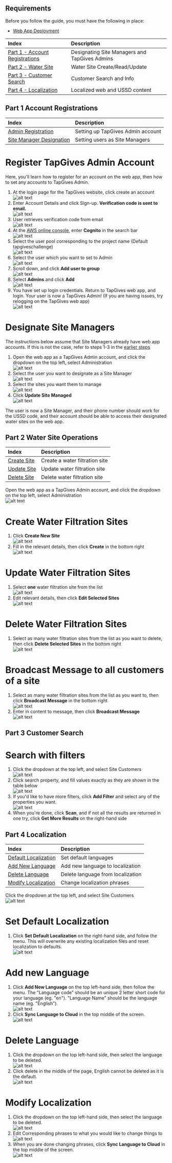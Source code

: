 ## Requirements

Before you follow the guide, you must have the following in place:
* [Web App Deployment](https://github.com/UBC-CIC/TapGives-Challenge/blob/master/docs/DeploymentGuide.md) 

| Index                                                           | Description                                   |
|:----------------------------------------------------------------|:----------------------------------------------|
| [Part 1 - Account Registrations](#Part-1-Account-Registrations) | Designating Site Managers and TapGives Admins | 
| [Part 2 - Water Site](#Part-2-Water-Site-Operations)            | Water Site Create/Read/Update                 | 
| [Part 3 - Customer Search](#Part-3-Customer-Search)             | Customer Search and Info                      |
| [Part 4 - Localization](#Part-4-Localization)                   | Localized web and USSD content                |

## Part 1 Account Registrations
| Index                                                  | Description                       |
|:-------------------------------------------------------|:----------------------------------|
| [Admin Registration](#Register-TapGives-Admin-Account) | Setting up TapGives Admin account | 
| [Site Manager Designation](#Designate-Site-Managers)   | Setting users as Site Managers    |

# Register TapGives Admin Account
Here, you'll learn how to register for an account on the web app, then how to set any accounts to TapGives Admin.
1. At the login page for the TapGives website, click create an account \
![alt text](images/webapp0.png)
2. Enter Account Details and click Sign-up.  **Verification code is sent to email.** \
![alt text](images/webapp1.png)
3. User retrieves verification code from email\
 ![alt text](images/webapp2.png)
4. At the [AWS online console](https://console.aws.amazon.com/console/home), enter **Cognito** in the search bar \
![alt text](images/webapp3.png) 
5. Select the user pool corresponding to the project name (Default tapgiveschallenge) \
![alt text](images/webapp4.png)
6. Select the user which you want to set to Admin \
![alt text](images/webapp5.png)
7. Scroll down, and click **Add user to group** \
![alt text](images/webapp6.png)
8. Select **Admins** and click **Add**  \
![alt text](images/webapp7.png)
9. You have set up login credentials.  Return to TapGives web app, and login. Your user is now a TapGives Admin! (If you are having issues, try relogging on the TapGives web app)\
![alt text](images/webapp8.png)

# Designate Site Managers
The instructions below assume that Site Managers already have web app accounts.  If this is not the case, refer to steps 1-3 in the [earlier steps](#Register-TapGives-Admin-Account)

1. Open the web app as a TapGives Admin account, and click the dropdown on the top left, select Administration \
![alt text](images/webapp10.png)
2. Select the user you want to designate as a Site Manager \
![alt text](images/webapp9.png)
3. Select the sites you want them to manage \
![alt text](images/webapp11.png)
4. Click **Update Site Managed** \
![alt text](images/webapp12.png)

The user is now a Site Manager, and their phone number should work for the USSD code, and their account should be able to access their designated water sites on the web app.

## Part 2 Water Site Operations
| Index                                         | Description                    |
|:----------------------------------------------|:-------------------------------|
| [Create Site](#Create-Water-Filtration-Sites) | Create a water filtration site | 
| [Update Site](#Update-Water-Filtration-Sites) | Update water filtration site   |
| [Delete Site](#Delete-Water-Filtration-Sites) | Delete water filtration site   |

Open the web app as a TapGives Admin account, and click the dropdown on the top left, select Administration \
![alt text](images/webapp10.png)
# Create Water Filtration Sites
1. Click **Create New Site** \
![alt text](images/webapp13.png)
2. Fill in the relevant details, then click **Create** in the bottom right \
![alt text](images/webapp14.png)

# Update Water Filtration Sites
1. Select **one** water filtration site from the list \
![alt text](images/webapp15.png)
2. Edit relevant details, then click **Edit Selected Sites** \
![alt text](images/webapp16.png)

# Delete Water Filtration Sites
1. Select as many water filtration sites from the list as you want to delete, then click **Delete Selected Sites** in the bottom right  \
![alt text](images/webapp17.png)

# Broadcast Message to all customers of a site
1. Select as many water filtration sites from the list as you want to, then click **Broadcast Message** in the bottom right  \
![alt text](images/webapp20.png)
2. Enter in content to message, then click **Broadcast Message**  \
![alt text](images/webapp19.png)

## Part 3 Customer Search

# Search with filters
1. Click the dropdown at the top left, and select Site Customers \
![alt text](images/webapp21.png)
2. Click search property, and fill values exactly as they are shown in the table below \
![alt text](images/webapp22.png)
3. If you'd like to have more filters, click **Add Filter** and select any of the properties you want. \
![alt text](images/webapp23.png)
4. When you're done, click **Scan**, and if not all the results are returned in one try, click **Get More Results** on the right-hand side

## Part 4 Localization
| Index                                             | Description                       |
|:--------------------------------------------------|:----------------------------------|
| [Default Localization](#Set-Default-Localization) | Set default languages             | 
| [Add New Language](#Add-new-Language)             | Add new language to localization  |
| [Delete Language](#Delete-Language)               | Delete language from localization |
| [Modify Localization](#Modify-Localization)       | Change localization phrases       |

Click the dropdown at the top left, and select Site Customers \
![alt text](images/webapp24.png)

# Set Default Localization
1. Click **Set Default Localization** on the right-hand side, and follow the menu.  This will overwrite any existing localization files and reset localization to defaults.  \
![alt text](images/webapp25.png)

# Add new Language
1. Click **Add New Language** on the top left-hand side, then follow the menu.  The "Language code" should be an unique 2 letter short code for your language (eg. "en").  "Language Name" should be the language name (eg. "English").  \
![alt text](images/webapp26.png)
2. Click **Sync Language to Cloud** in the top middle of the screen. \
![alt text](images/webapp29.png)

# Delete Language
1. Click the dropdown on the top left-hand side, then select the language to be deleted. \
![alt text](images/webapp27.png)
2. Click delete in the middle of the page, English cannot be deleted as it is the default.  \
![alt text](images/webapp28.png)

# Modify Localization
1. Click the dropdown on the top left-hand side, then select the language to be deleted. \
![alt text](images/webapp27.png)
2. Edit Corresponding phrases to what you would like to change things to \
![alt text](images/webapp30.png)
3. When you are done changing phrases, click **Sync Language to Cloud** in the top middle of the screen. \
![alt text](images/webapp29.png)
